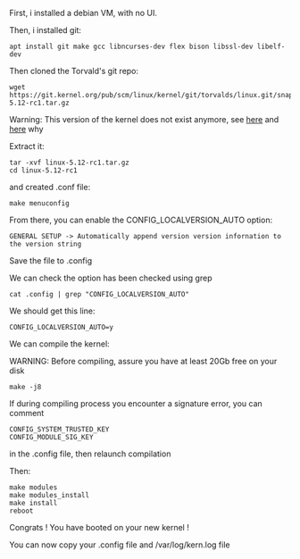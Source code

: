 First, i installed a debian VM, with no UI.

Then, i installed git:

```
apt install git make gcc libncurses-dev flex bison libssl-dev libelf-dev
```

Then cloned the Torvald's git repo:

```
wget https://git.kernel.org/pub/scm/linux/kernel/git/torvalds/linux.git/snapshot/linux-5.12-rc1.tar.gz
```

Warning: This version of the kernel does not exist anymore, see [here](https://www.generation-nt.com/linux-rc1-bug-swap-linus-torvalds-actualite-1986065.html) and [here](https://lkml.org/lkml/2021/3/3/1332) why

Extract it:

```
tar -xvf linux-5.12-rc1.tar.gz
cd linux-5.12-rc1
```

and created .conf file:

```
make menuconfig
```

From there, you can enable the CONFIG_LOCALVERSION_AUTO option:

```
GENERAL SETUP -> Automatically append version version infornation to the version string
```

Save the file to .config

We can check the option has been checked using grep

```
cat .config | grep "CONFIG_LOCALVERSION_AUTO"
```

We should get this line:

```
CONFIG_LOCALVERSION_AUTO=y
```

We can compile the kernel:

WARNING: Before compiling, assure you have at least 20Gb free on your disk

```
make -j8
```

If during compiling process you encounter a signature error, you can comment 

```
CONFIG_SYSTEM_TRUSTED_KEY
CONFIG_MODULE_SIG_KEY
```

in the .config file, then relaunch compilation

Then:

```
make modules
make modules_install
make install
reboot
```

Congrats ! You have booted on your new kernel !

You can now copy your .config file and /var/log/kern.log file
